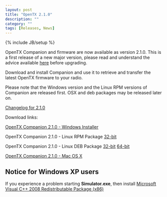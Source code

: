 ```yaml
---
layout: post
title: "OpenTX 2.1.0"
description: ""
category: ""
tags: [Releases, News]
---
```

{% include JB/setup %}

OpenTX Companion and firmware are now available as version 2.1.0. This is a first release of a new major version, please read and understand the advice available [here](http://openrcforums.com/forum/viewtopic.php?f=45&t=7239) before upgrading.
 
Download and install Companion and use it to retrieve and transfer the latest OpenTX firmware to your radio.

Please note that the Windows version and the Linux RPM versions of Companion are released first. OSX and deb packages may be released later on.

[Changelog for 2.1.0](https://github.com/opentx/opentx/releases/tag/2.1.0)

Download links:

[OpenTX Companion 2.1.0 - Windows Installer](http://downloads-21.open-tx.org/companion/companionInstall_2.1.0.exe)

OpenTX Companion 2.1.0 - Linux RPM Package [32-bit](http://downloads-21.open-tx.org/companion/companion-2.1.0-i686.rpm)

OpenTX Companion 2.1.0 - Linux DEB Package [32-bit](http://downloads-21.open-tx.org/companion/companion_2.1.0_i386.deb) [64-bit](http://downloads-21.open-tx.org/companion/companion_2.1.0_amd64.deb)

[OpenTX Companion 2.1.0 - Mac OS X](http://downloads-21.open-tx.org/companion/companion-macosx-2.1.0.dmg) 

## Notice for Windows XP users
If you experience a problem starting **Simulator.exe**, then install [Microsoft Visual C++ 2008 Redistributable Package (x86)](http://www.microsoft.com/en-us/download/details.aspx?id=29)
